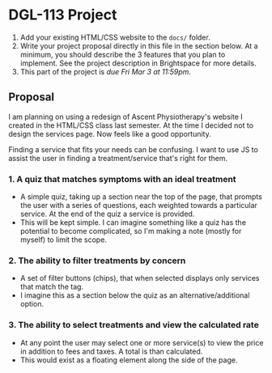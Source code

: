 # DGL-113 Project

1. Add your existing HTML/CSS website to the `docs/` folder.
1. Write your project proposal directly in this file in the
section below. At a minimum, you should describe the 3 features
  that you plan to implement. See the project description in
  Brightspace for more details.
1. This part of the project is *due Fri Mar 3 at 11:59pm*.

## Proposal
I am planning on using a redesign of Ascent Physiotherapy's website I created in the HTML/CSS class last semester. 
At the time I decided not to design the services page. Now feels like a good opportunity.

Finding a service that fits your needs can be confusing. 
I want to use JS to assist the user in finding a treatment/service that's right for them.

### 1. A quiz that matches symptoms with an ideal treatment
* A simple quiz, taking up a section near the top of the page, 
that prompts the user with a series of questions, 
each weighted towards a particular service. At the end of the quiz a service is provided.
* This will be kept simple. I can imagine something like a quiz has the potential to become complicated, 
so I'm making a note (mostly for myself) to limit the scope.
### 2. The ability to filter treatments by concern
* A set of filter buttons (chips), that when selected displays only services that match the tag.
* I imagine this as a section below the quiz as an alternative/additional option.
### 3. The ability to select treatments and view the calculated rate
* At any point the user may select one or more service(s) 
to view the price in addition to fees and taxes. A total is than calculated.
* This would exist as a floating element along the side of the page.